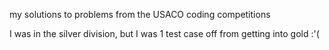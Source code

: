 my solutions to problems from the USACO coding competitions

I was in the silver division, but I was 1 test case off from getting into gold :'(

